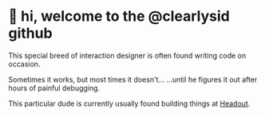 # 👋 hi, welcome to the @clearlysid github

This special breed of interaction designer is often found writing code on occasion.

Sometimes it works, but most times it doesn't... ...until he figures it out after hours of painful debugging.

This particular dude is currently usually found building things at [Headout](https://www.headout.com).
